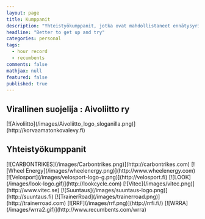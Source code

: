```yaml
---
layout: page
title: Kumppanit
description: "Yhteistyökumppanit, jotka ovat mahdollistaneet ennätysyritykseni 2016"
headline: "Better to get up and try"
categories: personal
tags: 
  - hour record
  - recumbents
comments: false
mathjax: null
featured: false
published: true
---
```


## Virallinen suojelija : Aivoliitto ry
<span class="imglink">
[![Aivoliitto](/images/Aivoliitto_logo_sloganilla.png)](http://korvaamatonkovalevy.fi)
</span>

## Yhteistyökumppanit
<span class="imglink">
[![CARBONTRIKES](/images/Carbontrikes.png)](http://carbontrikes.com)
</span>


<span class="imglink">
[![Wheel Energy](/images/wheelenergy.png)](http://www.wheelenergy.com)
</span>

<span class="imglink">
[![Velosport](/images/velosport-logo-g.png)](http://velosport.fi)
</span>

<span class="imglink">
[![LOOK](/images/look-logo.gif)](http://lookcycle.com)
</span>

<span class="imglink">
[![Vitec](/images/vitec.png)](http://www.vitec.se)
</span>

<span class="imglink">
[![Suuntaus](/images/suuntaus-logo.png)](http://suuntaus.fi)
</span>

<span class="imglink">
[![TrainerRoad](/images/trainerroad.png)](http://trainerroad.com)
</span>

<span class="imglink">
[![RRF](/images/rrf.png)](http://rrfi.fi/)
</span>

<span class="imglink">
[![WRRA](/images/wrra2.gif)](http://www.recumbents.com/wrra)
</span>

